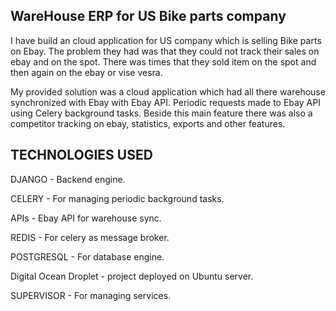 
## WareHouse ERP for US Bike parts company
I have build an cloud application for US company which is selling Bike parts on Ebay. The problem they had was that they could not track their sales on ebay and on the spot. There was times that they sold item on the spot and then again on the ebay or vise vesra.

My provided solution was a cloud application which had all there warehouse synchronized with Ebay with Ebay API. Periodic requests made to Ebay API using Celery background tasks. Beside this main feature there was also a competitor tracking on ebay, statistics, exports and other features.

## TECHNOLOGIES USED

DJANGO - Backend engine. 

CELERY - For managing periodic background tasks.

APIs - Ebay API for warehouse sync.

REDIS - For celery as message broker.

POSTGRESQL - For database engine.

Digital Ocean Droplet - project deployed on Ubuntu server.

SUPERVISOR - For managing services.
